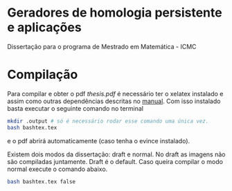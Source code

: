 Geradores de homologia persistente e aplicações
=========

Dissertação para o programa de Mestrado em Matemática - ICMC

Compilação
==
Para compilar e obter o pdf *thesis.pdf* é necessário ter o xelatex
instalado e assim como outras dependências descritas no [manual](https://github.com/lordantonelli/thesis-model-icmc/blob/master/Manual-como-utilizar.pdf).
Com isso instalado basta executar o seguinte comando no terminal
```bash
mkdir .output # só é necessário rodar esse comando uma única vez. 
bash bashtex.tex
```
e o pdf abrirá automaticamente (caso tenha o evince instalado). 

Existem dois modos da dissertação: draft e normal. No draft as imagens não são 
compiladas juntamente. Draft é o default. Caso queira compilar o modo normal
execute o comando abaixo.

```bash
bash bashtex.tex false
```
